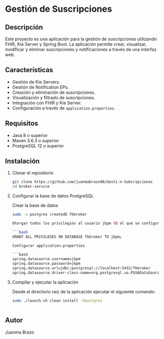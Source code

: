 # Gestión de Suscripciones

## Descripción

Este proyecto es una aplicación para la gestión de suscripciones utilizando FHIR, Kie Server y Spring Boot. La aplicación permite crear, visualizar, modificar y eliminar suscripciones y notificaciones a través de una interfaz web.

## Características

- Gestión de Kie Servers.
- Gestión de Notification EPs.
- Creación y eliminación de suscripciones.
- Visualización y filtrado de suscripciones.
- Integración con FHIR y Kie Server.
- Configuración a través de `application.properties`.

## Requisitos

- Java 8 o superior
- Maven 3.6.3 o superior
- PostgreSQL 12 o superior

## Instalación

1. Clonar el repositorio

   ```bash
   git clone https://github.com/juanmabrazo98/Gesti-n-Subcripciones
   cd broker-service

2. Configurar la base de datos PostgreSQL
   
   Crear la base de datos

   ```bash
   sudo -u postgres createdb fkbroker

   Otorgar todos los privilegios al usuario jbpm (O el que se configure como usuario en application.properties )

   ```bash
   GRANT ALL PRIVILEGES ON DATABASE fkbroker TO jbpm;

   Configurar application.properties

   ```bash
   spring.datasource.username=jbpm
   spring.datasource.password=jbpm
   spring.datasource.url=jdbc:postgresql://localhost:5432/fkbroker
   spring.datasource.driver-class-name=org.postgresql.xa.PGXADataSource

4. Compilar y ejecutar la aplicación

   Desde el directorio raiz de la aplicación ejecutar el siguiente comando:

   ```bash
   sudo ./launch.sh clean install -Ppostgres 



## Autor



Juanma Brazo 
